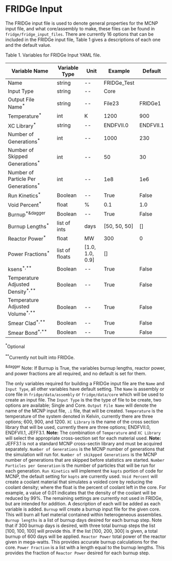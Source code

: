 # FRIDGe Input

The FRIDGe input file is used to denote general properties for the MCNP input file, and what core/assembly to make, these files can be found in `fridge/fridge_input_files`.
There are currently 16 options that can be included in the FRIDGe input file, Table 1 gives a descriptions of each one and the default value.

Table 1. Variables for FRIDGe Input YAML file.

|Variable Name   | Variable Type | Unit | Example | Default|
|----------------|---------------|------|---------|--------|
|Name  | string | -- | FRIDGe\_Test | |
|Input Type  | string | -- | Core | |
|Output File Name<sup>*</sup>  | string | -- | File23 | FRIDGe1|
|Temperature<sup>*</sup> | int | K | 1200 | 900|
|XC Library<sup>*</sup> | string | -- | ENDFVII.0 | ENDFVII.1|
|Number of Generations<sup>*</sup> | int | -- | 1000 | 230|
|Number of Skipped Generations<sup>*</sup> | int | -- | 50 | 30|
|Number of Particle Per Generations<sup>*</sup> | int | -- | 1e8 | 1e6|
|Run Kinetics<sup>*</sup> | Boolean | -- | True | False|
|Void Percent<sup>*</sup> | float | % | 0.1 | 1.0|
|Burnup<sup>*</sup><sup>&dagger</sup>| Boolean| -- | True | False |
|Burnup Lengths<sup>*</sup> | list of ints | days | [50, 50, 50] | [] |
|Reactor Power<sup>*</sup>  | float | MW | 300 | 0 |
|Power Fractions<sup>*</sup> | list of floats | [1.0, 1.0, 0.9]| [] |
|ksens<sup>*,**</sup> | Boolean | -- | True | False|
|Temperature Adjusted Density<sup>*,**</sup> | Boolean | -- | True | False|
|Temperature Adjusted Volume<sup>*,**</sup> | Boolean| -- | True | False|
|Smear Clad<sup>*,**</sup> | Boolean | -- | True | False|
|Smear Bond<sup>*,**</sup> | Boolean | -- | True | False|

<sup>*</sup>Optional

<sup>**</sup>Currently not built into FRIDGe.

<sup>&dagger</sup> Note: If Burnup is True, the variables burnup lengths, reactor power, and power fractions are all required, and no default is set for them. 

The only variables required for building a FRIDGe input file are the `Name` and `Input Type`, all other variables have default setting.
The `Name` is assembly or core file in `fridge/data/assembly` or `fridge/data/core` which will be used to create an input file.
The `Input Type` is the the type of file to be create, two options are available; Single and Core.
`Output File Name` will denote the name of the MCNP input file, `.i` file, that will be created.
`Temperature` is the temperature of the system denoted in Kelvin, currently there are three options; 600, 900, and 1200.
`XC Library` is the name of the cross section library that will be used, currently there are three options; ENDFVII.0, ENDFVII.1, JEFF3.1.
**Note:** The combination of `Temperature` and `XC Library` will select the appropriate cross-section set for each material used.
**Note:** JEFF3.1 is not a standard MCNP cross-sectin library and must be acquired separately.
`Number of Generations` is the MCNP number of generations that the simulation will run for.
`Number of skikpped Generations` is the MCNP number of generations that are skipped before statistics are started.
`Number Particles per Generation` is the number of particles that will be run for each generation.
`Run Kinetics` will implement the `kopts` portion of code for MCNP, the default setting for `kopts` are currently used.
`Void Percent` will create a coolant material that simulates a voided core by reducing the coolant density; where the float is the percent of coolant left in the core.
For example, a value of 0.01 indicates that the density of the coolant will be reduced by 99%.
The remaining settings are currently not used in FRIDGe, but are intended for addition.
A description of each will be added as each variable is added.
`Burnup` will create a burnup input file for the given core. This will burn all fuel material contained within heterogeneous assemblies.
`Burnup lengths` is a list of burnup days desired for each burnup step. Note that if 300 burnup days is desired, with three total burnup steps the list [100, 100, 100] will provide this. If the list [100, 200, 300] is given, a total burnup of 600 days will be applied.
`Reactor Power` total power of the reactor given in mega-watts. This provides accurate burnup calculations for the core.
`Power Fraction` is a list with a length equal to the burnup lengths. This provides the fraction of `Reactor Power` desired for each burnup step.
